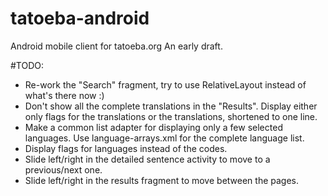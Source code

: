tatoeba-android
===============

Android mobile client for tatoeba.org
An early draft.


#TODO:
* Re-work the "Search" fragment, try to use RelativeLayout instead of what's there now :)
* Don't show all the complete translations in the "Results". Display either only flags for the translations or the translations, shortened to one line.
* Make a common list adapter for displaying only a few selected languages. Use language-arrays.xml for the complete language list.
* Display flags for languages instead of the codes.
* Slide left/right in the detailed sentence activity to move to a previous/next one.
* Slide left/right in the results fragment to move between the pages.
